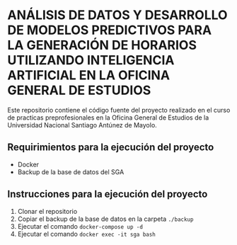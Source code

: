 # ANÁLISIS DE DATOS Y DESARROLLO DE MODELOS PREDICTIVOS PARA LA GENERACIÓN DE HORARIOS UTILIZANDO INTELIGENCIA ARTIFICIAL EN LA OFICINA GENERAL DE ESTUDIOS

Este repositorio contiene el código fuente del proyecto realizado en el curso de practicas preprofesionales en la Oficina General de Estudios de la Universidad Nacional Santiago Antúnez de Mayolo.

## Requirimientos para la ejecución del proyecto

- Docker
- Backup de la base de datos del SGA

## Instrucciones para la ejecución del proyecto

1. Clonar el repositorio
2. Copiar el backup de la base de datos en la carpeta `./backup`
3. Ejecutar el comando `docker-compose up -d`
4. Ejecutar el comando `docker exec -it sga bash`
